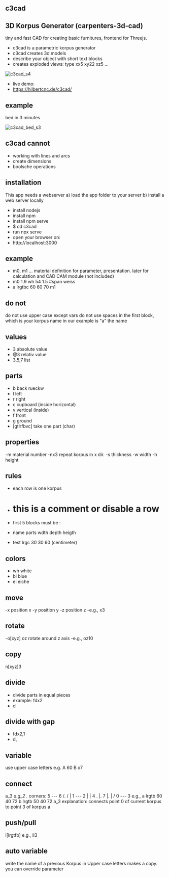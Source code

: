 c3cad 
---
3D Korpus Generator
(carpenters-3d-cad)
---
tiny and fast
CAD for creating basic furnitures, frontend for Threejs.
- c3cad is a parametric korpus generator
- c3cad creates 3d models
- describe your object with short text blocks
- creates exploded views: type xx5 xy22 xz5 ...
  
![c3cad_s4](https://github.com/user-attachments/assets/d39c79fe-bdb2-43f2-910c-f34182f26697)

- live demo:
- https://hilbertcnc.de/c3cad/
  
example
---
bed in 3 minutes

![c3cad_bed_s3](https://github.com/user-attachments/assets/6530be92-2860-406e-bb28-b84e66130990)

c3cad cannot
-------------
- working with lines and arcs
- create dimensions
- boolsche operations

installation
---
This app needs a webserver
a) load the app folder to your server
b) install a web server locally
- install nodejs
- install npm
- install npm serve
- $ cd c3cad
- run npx serve
- open your browser on: 
- http://localhost:3000

example
---
- m0, m1 ... material definition for parameter, presentation.
 later for calculation and CAD CAM module (not included)
- m0 1.9 wh 54 1.5 #span weiss
- a lrgtbc  60 60 70 m1

do not
---
do not use upper case except vars
do not use spaces in the first block, which is your korpus name
in our example is "a" the name

values
---
- 3 absolute value
- @3 relativ value
- 3,5,7 list

parts
---
- b back rueckw
- l left
- r right
- c cupboard (inside horizontal)
- v vertical (inside)
- f front
- g ground
- [gtlrfbvc] take one part (char)

properties
---
-m material number
-nx3 repeat korpus in x dir.
-s thickness
-w width
-h height 

rules
---
- each row is one korpus
- # this is a comment or disable a row

- first 5 blocks must be :
- name parts wdth depth heigth
- test lrgc 30 30 60 (centimeter)

colors
---
- wh white
- bl blue
- ei eiche
  
move
---
-x position x
-y position y
-z position z
-e.g., x3

rotate
---
-o[xyz] oz rotate around z axis
-e.g., oz10

copy
---
n[xyz]3

divide
---
- divide parts in equal pieces
- example: fdx2
- <part>d<direction><number>

divide with gap
---
- fdx2,1
- <part>d<direction><number>,<gap>


variable
---
use upper case letters
e.g.
A 60
B x7

connect
---
a_3
<name>_<corner>
a.g_2
<name>.<part>_<corner>
corners:
      5 --- 6
    /.    / |
  1 --- 2  |
  | 4 . |. 7
  |.    | /
  0 --- 3 
e.g.,
a lrgtb 60 40 72
b lrgtb 50 40 72 a_3
explanation: connects point 0
of current korpus to point 3 of
korpus a

push/pull
---
<part>i[lrgtfb]<value>
e.g., il3



auto variable
---
write the name of a previous Korpus
in Upper case letters makes a copy.
you can override parameter
